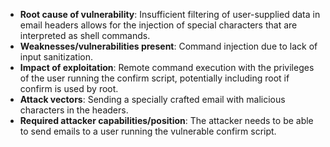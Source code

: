 - **Root cause of vulnerability**: Insufficient filtering of user-supplied data in email headers allows for the injection of special characters that are interpreted as shell commands.
- **Weaknesses/vulnerabilities present**: Command injection due to lack of input sanitization.
- **Impact of exploitation**: Remote command execution with the privileges of the user running the confirm script, potentially including root if confirm is used by root.
- **Attack vectors**: Sending a specially crafted email with malicious characters in the headers.
- **Required attacker capabilities/position**: The attacker needs to be able to send emails to a user running the vulnerable confirm script.